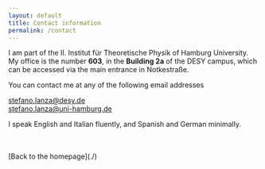 ```yaml
---
layout: default
title: Contact information
permalink: /contact
---
```


I am part of the II. Institut für Theoretische Physik of Hamburg University.
My office is the number **603**, in the **Building 2a** of the DESY campus, which can be accessed via the main entrance in Notkestraße.


You can contact me at any of the following email addresses

[stefano.lanza@desy.de](mailto:stefano.lanza@desy.de) \
[stefano.lanza@uni-hamburg.de](mailto:stefano.lanza@uni-hamburg.de)

I speak English and Italian fluently, and Spanish and German minimally.



<br/>
<br/>
[Back to the homepage](./)
